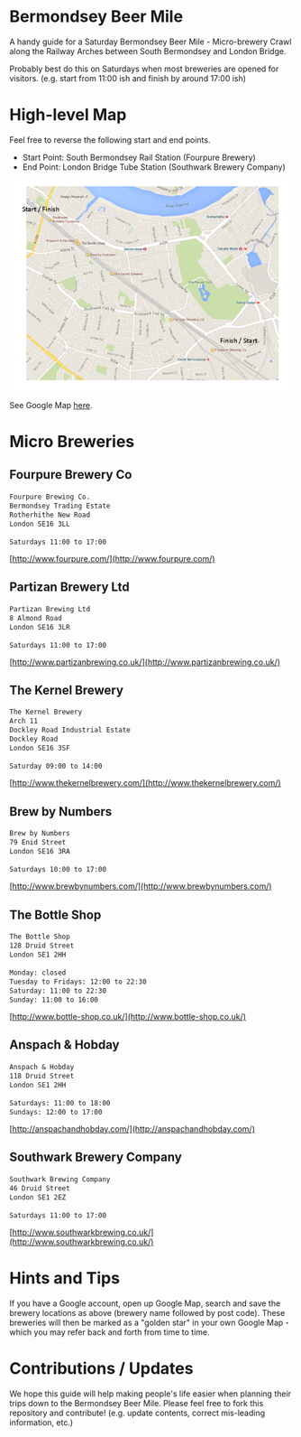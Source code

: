 # Bermondsey Beer Mile

A handy guide for a Saturday Bermondsey Beer Mile - Micro-brewery Crawl along the Railway Arches between South Bermondsey and London Bridge.

Probably best do this on Saturdays when most breweries are opened for visitors. (e.g. start from 11:00 ish and finish by around 17:00 ish)

# High-level Map

Feel free to reverse the following start and end points.

- Start Point: South Bermondsey Rail Station (Fourpure Brewery)
- End Point: London Bridge Tube Station (Southwark Brewery Company)

![map_1.png](./images/map_1.png)

See Google Map [here](https://www.google.co.uk/maps/@51.4948945,-0.0719654,15z).

# Micro Breweries

## Fourpure Brewery Co 

```
Fourpure Brewing Co.
Bermondsey Trading Estate
Rotherhithe New Road
London SE16 3LL

Saturdays 11:00 to 17:00
```

[http://www.fourpure.com/](http://www.fourpure.com/)

## Partizan Brewery Ltd 

```
Partizan Brewing Ltd
8 Almond Road
London SE16 3LR

Saturdays 11:00 to 17:00
```

[http://www.partizanbrewing.co.uk/](http://www.partizanbrewing.co.uk/)

## The Kernel Brewery

```
The Kernel Brewery
Arch 11
Dockley Road Industrial Estate
Dockley Road
London SE16 3SF

Saturday 09:00 to 14:00
```

[http://www.thekernelbrewery.com/](http://www.thekernelbrewery.com/)

## Brew by Numbers

```
Brew by Numbers
79 Enid Street
London SE16 3RA

Saturdays 10:00 to 17:00 
```

[http://www.brewbynumbers.com/](http://www.brewbynumbers.com/)

## The Bottle Shop

```
The Bottle Shop
128 Druid Street
London SE1 2HH

Monday: closed
Tuesday to Fridays: 12:00 to 22:30
Saturday: 11:00 to 22:30
Sunday: 11:00 to 16:00
```

[http://www.bottle-shop.co.uk/](http://www.bottle-shop.co.uk/)

## Anspach & Hobday

```
Anspach & Hobday
118 Druid Street
London SE1 2HH

Saturdays: 11:00 to 18:00
Sundays: 12:00 to 17:00
```

[http://anspachandhobday.com/](http://anspachandhobday.com/)

## Southwark Brewery Company

```
Southwark Brewing Company
46 Druid Street
London SE1 2EZ

Saturdays 11:00 to 17:00 
```

[http://www.southwarkbrewing.co.uk/](http://www.southwarkbrewing.co.uk/)

# Hints and Tips

If you have a Google account, open up Google Map, search and save the brewery locations as above (brewery name followed by post code). These breweries will then be marked as a "golden star" in your own Google Map - which you may refer back and forth from time to time.

# Contributions / Updates

We hope this guide will help making people's life easier when planning their trips down to the Bermondsey Beer Mile. Please feel free to fork this repository and contribute! (e.g. update contents, correct mis-leading information, etc.)
